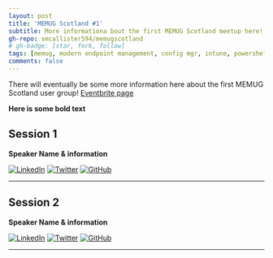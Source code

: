 ```yaml
---
layout: post
title: 'MEMUG Scotland #1'
subtitle: More informationa bout the first MEMUG Scotland meetup here!
gh-repo: smcallister594/memugscotland
# gh-badge: [star, fork, follow]
tags: [memug, modern endpoint management, config mgr, intune, powershell]
comments: false
---
```


There will eventually be some more information here about the first MEMUG Scotland user group! [Eventbrite page](https://www.eventbrite.com/)

**Here is some bold text**

## Session 1

**Speaker Name & information**

[![LinkedIn](https://img.shields.io/badge/linkedin-%230077B5.svg?style=for-the-badge&logo=linkedin&logoColor=white)](https://www.linkedin.com/) [![Twitter](https://img.shields.io/badge/Twitter-%231DA1F2.svg?style=for-the-badge&logo=Twitter&logoColor=white)](https://www.twitter.com) 	[![GitHub](https://img.shields.io/badge/github-%23121011.svg?style=for-the-badge&logo=github&logoColor=white)](https://github.com)

--------------------------------------------

## Session 2

**Speaker Name & information**

[![LinkedIn](https://img.shields.io/badge/linkedin-%230077B5.svg?style=for-the-badge&logo=linkedin&logoColor=white)](https://www.linkedin.com/) [![Twitter](https://img.shields.io/badge/Twitter-%231DA1F2.svg?style=for-the-badge&logo=Twitter&logoColor=white)](https://www.twitter.com) 	[![GitHub](https://img.shields.io/badge/github-%23121011.svg?style=for-the-badge&logo=github&logoColor=white)](https://github.com)

--------------------------------------------

<!--- 
## Boxes
You can add notification, warning and error boxes like this:

### Notification

{: .box-note}
**Note:** This is a notification box.

### Warning

{: .box-warning}
**Warning:** This is a warning box.

### Error

{: .box-error}
**Error:** This is an error box.
--->